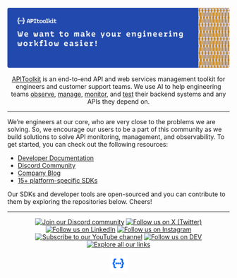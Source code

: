 [![APIToolkit Banner](https://github.com/apitoolkit/.github/blob/main/banner.jpg?raw=true)](https://apitoolkit.io/about)

<div align="center">
    
[APIToolkit](https://apitoolkit.io) is an end-to-end API and web services management toolkit for engineers and customer support teams. We use AI to help engineering teams [observe](https://apitoolkit.io/features/api-observability), [manage](https://apitoolkit.io/features/api-management), [monitor](https://apitoolkit.io/features/api-analytics), and [test](https://apitoolkit.io/features/error-tracking) their backend systems and any APIs they depend on.
    
</div>


---

We’re engineers at our core, who are very close to the problems we are solving. So, we encourage our users to be a part of this community as we build solutions to solve API monitoring, management, and observability. To get started, you can check out the following resources:

- [Developer Documentation](https://apitoolkit.io/docs)
- [Discord Community](https://discord.gg/dEB6EjQnKB)
- [Company Blog](https://apitoolkit.io/blog)
- [15+ platform-specific SDKs](https://github.com/topics/apitoolkit-sdk)


Our SDKs and developer tools are open-sourced and you can contribute to them by exploring the repositories below. Cheers!

---

<div align="center">

[![Join our Discord community](https://img.shields.io/badge/Discord-0068ff?style=for-the-badge&logo=discord&logoColor=white)](https://discord.gg/dEB6EjQnKB)
[![Follow us on X (Twitter)](https://img.shields.io/badge/X%20(Twitter)-0068ff?style=for-the-badge&logo=X&logoColor=white)](https://twitter.com/apitoolkit)
[![Follow us on LinkedIn](https://img.shields.io/badge/LinkedIn-0068ff?style=for-the-badge&logo=linkedin&logoColor=white)](https://linkedin.com/company/apitoolkit)
[![Follow us on Instagram](https://img.shields.io/badge/Instagram-0068ff?style=for-the-badge&logo=instagram&logoColor=white)](http://instagram.com/apitoolkit)
[![Subscribe to our YouTube channel](https://img.shields.io/badge/YouTube-0068ff?style=for-the-badge&logo=youtube&logoColor=white)](https://www.youtube.com/@APIToolkit)
[![Follow us on DEV](https://img.shields.io/badge/DEV-0068ff?style=for-the-badge&logo=dev.to&logoColor=white)](https://dev.to/apitoolkit)
[![Explore all our links](https://img.shields.io/badge/All%20links-0068ff?style=for-the-badge&logo=linktree&logoColor=white)](https://linktr.ee/apitoolkit)

<a href="https://apitoolkit.io" target="_blank" rel="noopener noreferrer"><img src="https://github.com/apitoolkit/.github/blob/main/icon.png?raw=true" width="40" /></a>

</div>
